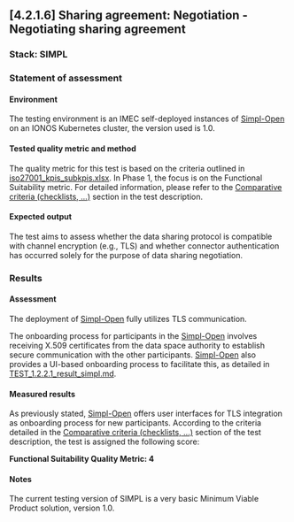 ## [4.2.1.6] Sharing agreement: Negotiation - Negotiating sharing agreement
### Stack: SIMPL

### Statement of assessment
#### Environment

The testing environment is an IMEC self-deployed instances of [Simpl-Open](https://code.europa.eu/simpl/simpl-open) on an IONOS Kubernetes cluster, the version used is 1.0.

#### Tested quality metric and method

The quality metric for this test is based on the criteria outlined in [iso27001_kpis_subkpis.xlsx](../../../../../design_decisions/background_info/iso27001_kpis_subkpis.xlsx). In Phase 1, the focus is on the Functional Suitability metric. For detailed information, please refer to the [Comparative criteria (checklists, ...)](./test.md#comparative-criteria-checklists-) section in the test description.

#### Expected output

The test aims to assess whether the data sharing protocol is compatible with channel encryption (e.g., TLS) and whether connector authentication has occurred solely for the purpose of data sharing negotiation.

### Results
#### Assessment
The deployment of [Simpl-Open](https://code.europa.eu/simpl/simpl-open) fully utilizes TLS communication.

The onboarding process for participants in the [Simpl-Open](https://code.europa.eu/simpl/simpl-open) involves receiving X.509 certificates from the data space authority to establish secure communication with the other participants.
[Simpl-Open](https://code.europa.eu/simpl/simpl-open) also provides a UI-based onboarding process to facilitate this, as detailed in [TEST_1.2.2.1_result_simpl.md](../../../../participant_onboarding/evaluation/self-assessment/test_1_2_1_1/result_simpl.md).

#### Measured results
As previously stated, [Simpl-Open](https://code.europa.eu/simpl/simpl-open) offers user interfaces for TLS integration as onboarding process for new participants. 
According to the criteria detailed in the [Comparative criteria (checklists, ...)](./test.md#comparative-criteria-checklists-) section of the test description, the test is assigned the following score:

**Functional Suitability Quality Metric: 4**

#### Notes
The current testing version of SIMPL is a very basic Minimum Viable Product solution, version 1.0.   

